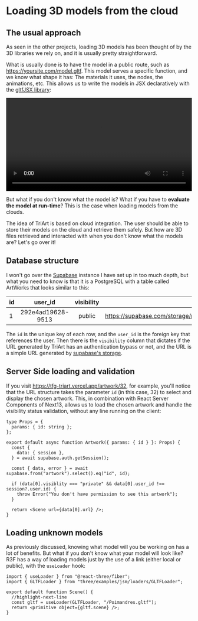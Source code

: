 # Loading 3D models from the cloud

## The usual approach

As seen in the other projects, loading 3D models has been thought of by the 3D libraries we rely on, and it is usually pretty straightforward.

What is usually done is to have the model in a public route, such as https://yoursite.com/model.gltf. This model serves a specific function, and we know what shape it has: The materials it uses, the nodes, the animations, etc. This allows us to write the models in JSX declaratively with the [gltfJSX library](https://github.com/pmndrs/gltfjsx):

<video controls autoplay width="100%">
  <source src="https://user-images.githubusercontent.com/2223602/126318148-99da7ed6-a578-48dd-bdd2-21056dbad003.mp4" type="video/mp4"/>
</video>

But what if you don't know what the model is? What if you have to **evaluate the model at run-time**? This is the case when loading models from the clouds.

The idea of TriArt is based on cloud integration. The user should be able to store their models on the cloud and retrieve them safely. But how are 3D files retrieved and interacted with when you don't know what the models are? Let's go over it!

## Database structure

I won't go over the [Supabase](https://supabase.com/) instance I have set up in too much depth, but what you need to know is that it is a PostgreSQL with a table called ArtWorks that looks similar to this:

| id  |      user_id      | visibility |                                    url |
| :-- | :---------------: | :--------: | -------------------------------------: |
| 1   | 292e4ad19628-9513 |   public   | https://supabase.com/storage/model.glb |

The `id` is the unique key of each row, and the `user_id` is the foreign key that references the user. Then there is the `visibility` column that dictates if the URL generated by TriArt has an authentication bypass or not, and the URL is a simple URL generated by [supabase's storage](https://supabase.com/docs/guides/storage).

## Server Side loading and validation

If you visit https://tfg-triart.vercel.app/artwork/32, for example, you'll notice that the URL structure takes the parameter `id` (in this case, 32) to select and display the chosen artwork.
This, in combination with React Server Components of Next13, allows us to load the chosen artwork and handle the visibility status validation, without any line running on the client:

```tsx
type Props = {
  params: { id: string };
};

export default async function Artwork({ params: { id } }: Props) {
  const {
    data: { session },
  } = await supabase.auth.getSession();

  const { data, error } = await supabase.from("artwork").select().eq("id", id);

  if (data[0].visiblity === "private" && data[0].user_id !== session?.user.id) {
    throw Error("You don't have permission to see this artwork");
  }

  return <Scene url={data[0].url} />;
}
```

## Loading unknown models

As previously discussed, knowing what model will you be working on has a lot of benefits. But what if you don't know what your model will look like? R3F has a way of loading models just by the use of a link (either local or public), with the `useLoader` hook:

```tsx title="R3F example"
import { useLoader } from "@react-three/fiber";
import { GLTFLoader } from "three/examples/jsm/loaders/GLTFLoader";

export default function Scene() {
  //highlight-next-line
  const gltf = useLoader(GLTFLoader, "/Poimandres.gltf");
  return <primitive object={gltf.scene} />;
}
```
